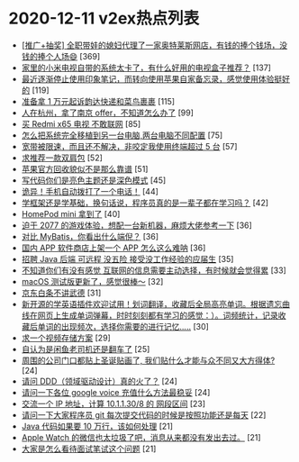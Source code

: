 # 2020-12-11 v2ex热点列表

+ [[推广+抽奖] 全职带娃的媳妇代理了一家奥特莱斯网店，有钱的捧个钱场，没钱的捧个人场😄](https://www.v2ex.com/t/734332#reply369) [369]
+ [家里的小米电视自带的系统太卡了，有什么好用的电视盒子推荐？](https://www.v2ex.com/t/734331#reply137) [137]
+ [最近逐渐停止使用印象笔记，而转向使用苹果自家备忘录，感觉使用体验挺好的](https://www.v2ex.com/t/734368#reply119) [119]
+ [准备拿 1 万元起诉韵达快递和菜鸟裹裹](https://www.v2ex.com/t/734492#reply115) [115]
+ [人在杭州，拿了南京 offer，不知道怎么办了](https://www.v2ex.com/t/734365#reply99) [99]
+ [买 Redmi x65 电视 不敢联网](https://www.v2ex.com/t/734421#reply85) [85]
+ [怎么把系统完全移植到另一台电脑,两台电脑不同配置](https://www.v2ex.com/t/734339#reply75) [75]
+ [宽带被限速，而且还不解决，非咬定我使用终端超过 5 台](https://www.v2ex.com/t/734431#reply57) [57]
+ [求推荐一款双肩包](https://www.v2ex.com/t/734352#reply52) [52]
+ [苹果官方回收貌似不是那么靠谱](https://www.v2ex.com/t/734396#reply51) [51]
+ [写代码你们是亮色主题还是深色模式](https://www.v2ex.com/t/734480#reply45) [45]
+ [诡异！手机自动拨打了一个电话！](https://www.v2ex.com/t/734517#reply44) [44]
+ [学框架还是学基础，换句话说，程序员真的是一辈子都在学习吗？](https://www.v2ex.com/t/734503#reply42) [42]
+ [HomePod mini 拿到了](https://www.v2ex.com/t/734370#reply40) [40]
+ [迫于 2077 的游戏体验，想配一台新机器，麻烦大佬参考一下](https://www.v2ex.com/t/734516#reply36) [36]
+ [对比 MyBatis，你看出什么端倪？](https://www.v2ex.com/t/734572#reply36) [36]
+ [国内 APP 软件商店上架一个 APP 怎么这么难呐](https://www.v2ex.com/t/734402#reply36) [36]
+ [招聘 Java 后端 可远程 没五险 接受没工作经验的应届生](https://www.v2ex.com/t/734518#reply35) [35]
+ [不知道你们有没有感觉 互联网的信息需要主动选择，有时候就会觉得累](https://www.v2ex.com/t/734440#reply33) [33]
+ [macOS 测试版更新了，感觉很棒～](https://www.v2ex.com/t/734385#reply32) [32]
+ [京东白条不讲武德](https://www.v2ex.com/t/734387#reply31) [31]
+ [新开源的学英语插件欢迎试用！划词翻译，收藏后全局高亮单词。根据遗忘曲线在网页上生成单词弹幕，时时刻刻都有学习的感觉：）。词频统计，记录收藏后单词的出现频次，选择你需要的进行记忆.....](https://www.v2ex.com/t/734533#reply30) [30]
+ [求一个视频存储方案](https://www.v2ex.com/t/734519#reply29) [29]
+ [自认为是闲鱼老司机还是翻车了](https://www.v2ex.com/t/734475#reply25) [25]
+ [周围的公司门口都贴上圣诞贴画了, 我们贴什么才能与众不同又大方得体?](https://www.v2ex.com/t/734527#reply24) [24]
+ [请问 DDD（领域驱动设计）真的火了？](https://www.v2ex.com/t/734328#reply24) [24]
+ [请问一下各位 google voice 充值什么方法最稳妥](https://www.v2ex.com/t/734374#reply24) [24]
+ [交流一个 IP 地址，计算 10.1.1.30/8 的 网段区间](https://www.v2ex.com/t/734432#reply23) [23]
+ [请问一下大家程序员 git 每次提交代码的时候是按照功能还是每天](https://www.v2ex.com/t/734536#reply22) [22]
+ [Java 代码如果要 10 万行，该如何处理](https://www.v2ex.com/t/734499#reply21) [21]
+ [Apple Watch 的微信也太垃圾了吧，消息从来都没有发出去过。](https://www.v2ex.com/t/734520#reply21) [21]
+ [大家是怎么看待面试笔试这个问题](https://www.v2ex.com/t/734360#reply21) [21]
